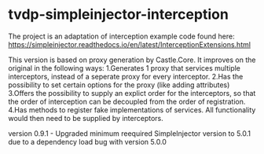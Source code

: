 # tvdp-simpleinjector-interception

The project is an adaptation of interception example 
code found here: https://simpleinjector.readthedocs.io/en/latest/InterceptionExtensions.html

This version is based on proxy generation by Castle.Core.
It improves on the original in the following ways:
1.Generates 1 proxy that services multiple interceptors, instead of a seperate proxy for every interceptor.
2.Has the possibility to set certain options for the proxy (like adding attributes)
3.Offers the possibility to supply an explict order for the interceptors, so that the 
	order of interception can be decoupled from the order of registration.
4.Has methods to register fake implementations of services. All functionality would
	then need to be supplied by interceptors.

version 0.9.1
	- Upgraded minimum reequired SimpleInjector version to 5.0.1 due to a dependency load bug with version 5.0.0